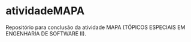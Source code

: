# atividadeMAPA
Repositório para conclusão da atividade MAPA (TÓPICOS ESPECIAIS EM ENGENHARIA DE SOFTWARE II).
